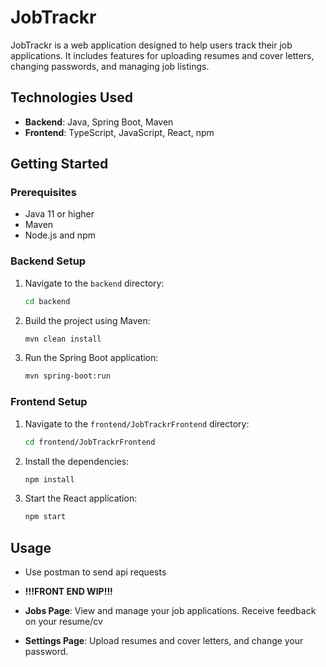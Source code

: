 # JobTrackr

JobTrackr is a web application designed to help users track their job applications. It includes features for uploading resumes and cover letters, changing passwords, and managing job listings.

## Technologies Used

- **Backend**: Java, Spring Boot, Maven
- **Frontend**: TypeScript, JavaScript, React, npm

## Getting Started

### Prerequisites

- Java 11 or higher
- Maven
- Node.js and npm

### Backend Setup

1. Navigate to the `backend` directory:
    ```sh
    cd backend
    ```

2. Build the project using Maven:
    ```sh
    mvn clean install
    ```

3. Run the Spring Boot application:
    ```sh
    mvn spring-boot:run
    ```

### Frontend Setup

1. Navigate to the `frontend/JobTrackrFrontend` directory:
    ```sh
    cd frontend/JobTrackrFrontend
    ```

2. Install the dependencies:
    ```sh
    npm install
    ```

3. Start the React application:
    ```sh
    npm start
    ```

## Usage

- Use postman to send api requests 

- ****!!!FRONT END WIP!!!****
- **Jobs Page**: View and manage your job applications. Receive feedback on your resume/cv
- **Settings Page**: Upload resumes and cover letters, and change your password.



